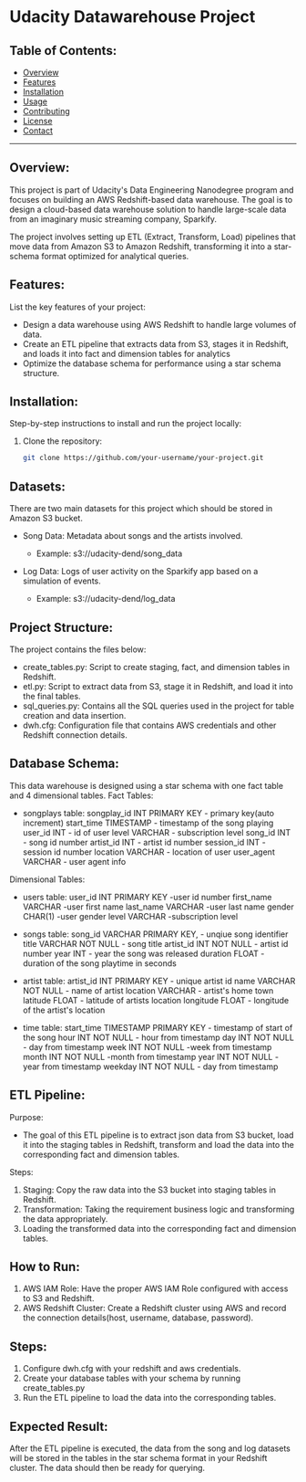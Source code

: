 # Udacity Datawarehouse Project

## Table of Contents:
- [Overview](#overview)
- [Features](#features)
- [Installation](#installation)
- [Usage](#usage)
- [Contributing](#contributing)
- [License](#license)
- [Contact](#contact)

---

## Overview:
This project is part of Udacity's Data Engineering Nanodegree program and focuses on building an AWS Redshift-based data warehouse. The goal is to design a cloud-based data warehouse solution to handle large-scale data from an imaginary music streaming company, Sparkify.

The project involves setting up ETL (Extract, Transform, Load) pipelines that move data from Amazon S3 to Amazon Redshift, transforming it into a star-schema format optimized for analytical queries.

## Features:
List the key features of your project:
- Design a data warehouse using AWS Redshift to handle large volumes of data.
- Create an ETL pipeline that extracts data from S3, stages it in Redshift, and loads it into fact and dimension tables for analytics
- Optimize the database schema for performance using a star schema structure.

## Installation:
Step-by-step instructions to install and run the project locally:
1. Clone the repository:
   ```bash
   git clone https://github.com/your-username/your-project.git


## Datasets:
There are two main datasets for this project which should be stored in Amazon S3 bucket.
- Song Data: Metadata about songs and the artists involved.
    - Example: s3://udacity-dend/song_data

- Log Data: Logs of user activity on the Sparkify app based on a simulation of events.
    - Example: s3://udacity-dend/log_data

## Project Structure:
The project contains the files below:
- create_tables.py: Script to create staging, fact, and dimension tables in Redshift.
- etl.py: Script to extract data from S3, stage it in Redshift, and load it into the final tables.
- sql_queries.py: Contains all the SQL queries used in the project for table creation and data insertion.
- dwh.cfg: Configuration file that contains AWS credentials and other Redshift connection details.

## Database Schema:

This data warehouse is designed using a star schema with one fact table and 4 dimensional tables.
Fact Tables:

- songplays table:
songplay_id INT PRIMARY KEY - primary key(auto increment)
start_time TIMESTAMP - timestamp of the song playing
user_id INT - id of user
level VARCHAR - subscription level
song_id INT - song id number
artist_id INT - artist id number
session_id INT - session id number
location VARCHAR - location of user
user_agent VARCHAR - user agent info

Dimensional Tables:

- users table:
user_id INT PRIMARY KEY -user id number
first_name VARCHAR -user first name
last_name VARCHAR -user last name
gender CHAR(1) -user gender
level VARCHAR -subscription level

- songs table:
song_id VARCHAR PRIMARY KEY, - unqiue song identifier
title VARCHAR NOT NULL - song title
artist_id INT NOT NULL - artist id number
year INT - year the song was released
duration FLOAT - duration of the song playtime in seconds

- artist table:
artist_id INT PRIMARY KEY - unique artist id
name VARCHAR NOT NULL - name of artist
location VARCHAR - artist's home town
latitude FLOAT - latitude of artists location
longitude FLOAT - longitude of the artist's location

- time table:
start_time TIMESTAMP PRIMARY KEY - timestamp of start of the song
hour INT NOT NULL - hour from timestamp
day INT NOT NULL - day from timestamp
week INT NOT NULL -week from timestamp
month INT NOT NULL -month from timestamp
year INT NOT NULL - year from timestamp
weekday INT NOT NULL - day from timestamp

## ETL Pipeline:
Purpose:
- The goal of this ETL pipeline is to extract json data from S3 bucket, load it into the staging
tables in Redshift, transform and load the data into the corresponding fact and dimension tables.

Steps:
1. Staging: Copy the raw data into the S3 bucket into staging tables in Redshift.
2. Transformation: Taking the requirement business logic and transforming the data appropriately.
3. Loading the transformed data into the corresponding fact and dimension tables.


## How to Run:
1. AWS IAM Role: Have the proper AWS IAM Role configured with access to S3 and Redshift.
2. AWS Redshift Cluster: Create a Redshift cluster using AWS and record the connection 
details(host, username, database, password).

## Steps:
1. Configure dwh.cfg with your redshift and aws credentials.
2. Create your database tables with your schema by running create_tables.py
3. Run the ETL pipeline to load the data into the corresponding tables.

## Expected Result:
After the ETL pipeline is executed, the data from the song and log datasets will be stored in the 
tables in the star schema format in your Redshift cluster. The data should then be ready for querying.
